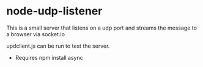 node-udp-listener
=================

This is a small server that listens on a udp port and streams the message to a browser via socket.io

updclient.js can be run to test the server. 
* Requires npm install async